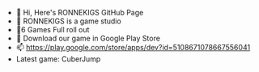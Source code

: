 - 👋 Hi, Here's RONNEKIGS GitHub Page
- 👀 RONNEKIGS is a game studio
- 🌱6 Games Full roll out
- 💞️ Download our game in Google Play Store
- 📫 https://play.google.com/store/apps/dev?id=5108671078667556041
- Latest game: CuberJump

<!---
RONNEKIGS/RONNEKIGS is a ✨ special ✨ repository because its `README.md` (this file) appears on your GitHub profile.
You can click the Preview link to take a look at your changes.
--->
